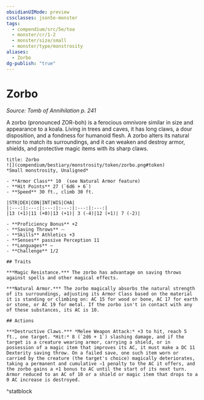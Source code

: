 ```yaml
---
obsidianUIMode: preview
cssclasses: json5e-monster
tags:
  - compendium/src/5e/toa
  - monster/cr/1-2
  - monster/size/small
  - monster/type/monstrosity
aliases:
  - Zorbo
dg-publish: "true"
---
```

# Zorbo
*Source: Tomb of Annihilation p. 241*  

A zorbo (pronounced ZOR-boh) is a ferocious omnivore similar in size and appearance to a koala. Living in trees and caves, it has long claws, a dour disposition, and a fondness for humanoid flesh. A zorbo alters its natural armor to match its surroundings, and it can weaken and destroy armor, shields, and protective magic items with its sharp claws.

```ad-statblock
title: Zorbo
![](compendium/bestiary/monstrosity/token/zorbo.png#token)
*Small monstrosity, Unaligned*

- **Armor Class** 10  (see Natural Armor feature)
- **Hit Points** 27 (`6d6 + 6`)
- **Speed** 30 ft., climb 30 ft.

|STR|DEX|CON|INT|WIS|CHA|
|:---:|:---:|:---:|:---:|:---:|:---:|
|13 (+1)|11 (+0)|13 (+1)| 3 (-4)|12 (+1)| 7 (-2)|

- **Proficiency Bonus** +2
- **Saving Throws** ⏤
- **Skills** Athletics +3
- **Senses** passive Perception 11
- **Languages** —
- **Challenge** 1/2

## Traits

***Magic Resistance.*** The zorbo has advantage on saving throws against spells and other magical effects.

***Natural Armor.*** The zorbo magically absorbs the natural strength of its surroundings, adjusting its Armor Class based on the material it is standing or climbing on: AC 15 for wood or bone, AC 17 for earth or stone, or AC 19 for metal. If the zorbo isn't in contact with any of these substances, its AC is 10.

## Actions

***Destructive Claws.*** *Melee Weapon Attack:* +3 to hit, reach 5 ft., one target. *Hit:* 8 (`2d6 + 1`) slashing damage, and if the target is a creature wearing armor, carrying a shield, or in possession of a magic item that improves its AC, it must make a DC 11 Dexterity saving throw. On a failed save, one such item worn or carried by the creature (the target's choice) magically deteriorates, taking a permanent and cumulative −1 penalty to the AC it offers, and the zorbo gains a +1 bonus to AC until the start of its next turn. Armor reduced to an AC of 10 or a shield or magic item that drops to a 0 AC increase is destroyed.
```
^statblock